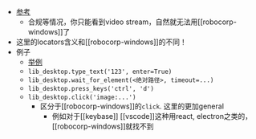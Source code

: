 - [参考](https://robocorp.com/docs/development-guide/desktop)
  - 合规等情况，你只能看到video stream，自然就无法用[[robocorp-windows]]了
- 这里的locators含义和[[robocorp-windows]]的不同！
- 例子
  - [举例](https://robocorp.com/portal/robot/robocorp/example-desktop-image-ocr)
  - `lib_desktop.type_text('123', enter=True)`
  - `lib_desktop.wait_for_element(<绝对路径>, timeout=...)`
  - `lib_desktop.press_keys('ctrl', 'd')`
  - `lib_desktop.click('image:...')`
    - 区分于[[robocorp-windows]]的`click`. 这里的更加general
      - 例如对于[[keybase]] [[vscode]]这种用react, electron之类的，[[robocorp-windows]]就找不到